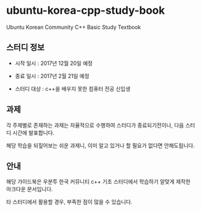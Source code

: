 # ubuntu-korea-cpp-study-book

Ubuntu Korean Community C++ Basic Study Textbook

## 스터디 정보

* 시작 일시 : 2017년 12월 20일 예정

* 종료 일시 : 2017년 2월 21일 예정

* 스터디 대상 : c++을 배우지 못한 컴퓨터 전공 신입생

## 과제

각 주제별로 존재하는 과제는 자율적으로 수행하여 스터디가 종료되기전이나, 다음 스터디 시간에 발표합니다.

해당 학습을 되짚어보는 쉬운 과제니, 이미 알고 있거나 할 필요가 없다면 안해도됩니다.

## 안내

해당 가이드북은 우분투 한국 커뮤니티 c++ 기초 스터디에서  학습하기 알맞게 제작한 마크다운 문서입니다.

타 스터디에서 활용할 경우, 부족한 점이 많을 수 있습니다.